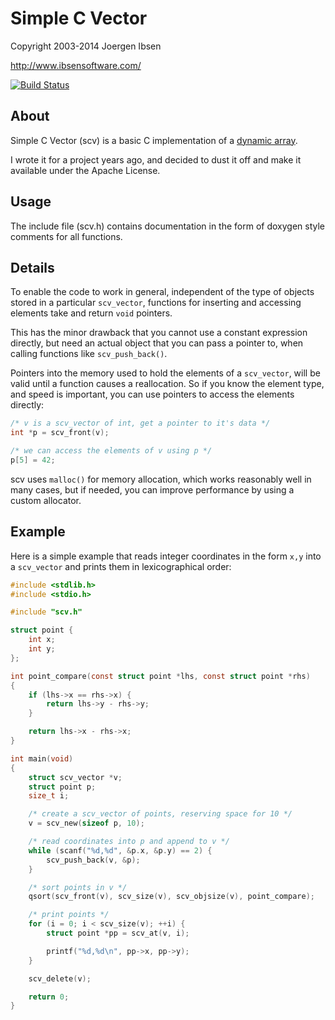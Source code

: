 
Simple C Vector
===============

Copyright 2003-2014 Joergen Ibsen

<http://www.ibsensoftware.com/>

[![Build Status](https://travis-ci.org/jibsen/scv.png?branch=master)](https://travis-ci.org/jibsen/scv)


About
-----

Simple C Vector (scv) is a basic C implementation of a [dynamic array][dyna].

I wrote it for a project years ago, and decided to dust it off and make it
available under the Apache License.

[dyna]: http://en.wikipedia.org/wiki/Dynamic_array


Usage
-----

The include file (scv.h) contains documentation in the form of doxygen style
comments for all functions.


Details
-------

To enable the code to work in general, independent of the type of objects
stored in a particular `scv_vector`, functions for inserting and accessing
elements take and return `void` pointers.

This has the minor drawback that you cannot use a constant expression
directly, but need an actual object that you can pass a pointer to, when
calling functions like `scv_push_back()`.

Pointers into the memory used to hold the elements of a `scv_vector`, will be
valid until a function causes a reallocation. So if you know the element
type, and speed is important, you can use pointers to access the elements
directly:

```c
/* v is a scv_vector of int, get a pointer to it's data */
int *p = scv_front(v);

/* we can access the elements of v using p */
p[5] = 42;
```

scv uses `malloc()` for memory allocation, which works reasonably well in
many cases, but if needed, you can improve performance by using a custom
allocator.


Example
-------

Here is a simple example that reads integer coordinates in the form `x,y`
into a `scv_vector` and prints them in lexicographical order:

```c
#include <stdlib.h>
#include <stdio.h>

#include "scv.h"

struct point {
    int x;
    int y;
};

int point_compare(const struct point *lhs, const struct point *rhs)
{
    if (lhs->x == rhs->x) {
        return lhs->y - rhs->y;
    }

    return lhs->x - rhs->x;
}

int main(void)
{
    struct scv_vector *v;
    struct point p;
    size_t i;

    /* create a scv_vector of points, reserving space for 10 */
    v = scv_new(sizeof p, 10);

    /* read coordinates into p and append to v */
    while (scanf("%d,%d", &p.x, &p.y) == 2) {
        scv_push_back(v, &p);
    }

    /* sort points in v */
    qsort(scv_front(v), scv_size(v), scv_objsize(v), point_compare);

    /* print points */
    for (i = 0; i < scv_size(v); ++i) {
        struct point *pp = scv_at(v, i);

        printf("%d,%d\n", pp->x, pp->y);
    }

    scv_delete(v);

    return 0;
}
```
